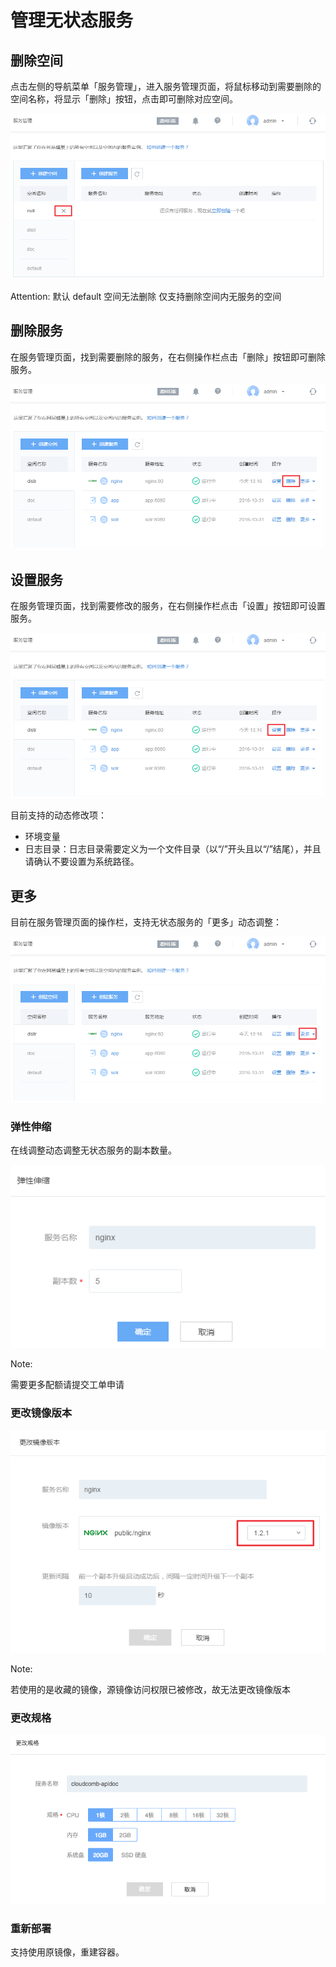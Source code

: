 # 管理无状态服务

## 删除空间

点击左侧的导航菜单「服务管理」，进入服务管理页面，将鼠标移动到需要删除的空间名称，将显示「删除」按钮，点击即可删除对应空间。

![](../image/管理无状态服务-删除空间.png)

<span>Attention:</span>
默认 default 空间无法删除
仅支持删除空间内无服务的空间

## 删除服务

在服务管理页面，找到需要删除的服务，在右侧操作栏点击「删除」按钮即可删除服务。

![](../image/管理无状态服务-删除服务.png)

## 设置服务

在服务管理页面，找到需要修改的服务，在右侧操作栏点击「设置」按钮即可设置服务。

![](../image/管理无状态服务-设置服务.png)

目前支持的动态修改项：

* 环境变量
* 日志目录：日志目录需要定义为一个文件目录（以“/”开头且以“/”结尾），并且请确认不要设置为系统路径。

## 更多
目前在服务管理页面的操作栏，支持无状态服务的「更多」动态调整：

![](../image/管理无状态服务-更多.png)

### 弹性伸缩

在线调整动态调整无状态服务的副本数量。

![](../image/管理无状态服务-更多-弹性伸缩.png)

<span>Note:</span><div class="alertContent">需要更多配额请提交工单申请</div>

### 更改镜像版本

![](../image/管理无状态服务-更多-更改镜像版本.png)

<span>Note:</span><div class="alertContent">若使用的是收藏的镜像，源镜像访问权限已被修改，故无法更改镜像版本</div>

### 更改规格

![](../image/管理无状态服务-更多-更改规格.png)

### 重新部署

支持使用原镜像，重建容器。